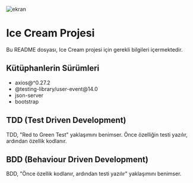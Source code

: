 ![ekran](https://github.com/volkanbasaran1/icecream-app/assets/76842256/1d5eeb7a-4149-4064-abcb-693e58f46127)
<!DOCTYPE html>
<html lang="en">
<head>
    <meta charset="UTF-8">
    <meta name="viewport" content="width=device-width, initial-scale=1.0">
</head>
<body>
    <h1>Ice Cream Projesi</h1>
    <p>Bu README dosyası, Ice Cream projesi için gerekli bilgileri içermektedir.</p>
    <h2>Kütüphanlerin Sürümleri</h2>
    <ul>
        <li>axios@^0.27.2</li>
        <li>@testing-library/user-event@14.0</li>
        <li>json-server</li>
        <li>bootstrap</li>
    </ul>
    <h2>TDD (Test Driven Development)</h2>
    <p>TDD, "Red to Green Test" yaklaşımını benimser. Önce özelliğin testi yazılır, ardından özellik kodlanır.</p>
    <h2>BDD (Behaviour Driven Development)</h2>
    <p>BDD, "Önce özellik kodlanır, ardından testi yazılır" yaklaşımını benimser.</p>
</body>
</html>


